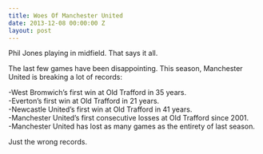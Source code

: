```yaml
---
title: Woes Of Manchester United
date: 2013-12-08 00:00:00 Z
layout: post
---
```


Phil Jones playing in midfield. That says it all.  

The last few games have been disappointing. This season, Manchester United is breaking a lot of records:

-West Bromwich&#8217;s first win at Old Trafford in 35 years.  
-Everton&#8217;s first win at Old Trafford in 21 years.  
-Newcastle United&#8217;s first win at Old Trafford in 41 years.  
-Manchester United&#8217;s first consecutive losses at Old Trafford since 2001.  
-Manchester United has lost as many games as the entirety of last season.

Just the wrong records.
